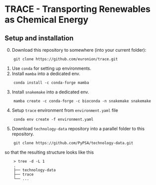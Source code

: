 # TRACE - Transporting Renewables as Chemical Energy

## Setup and installation

0. Download this repository to somewhere (into your current folder):

```
    git clone https://github.com/euronion/trace.git
```

1. Use `conda` for setting up environments.
2. Install `mamba` into a dedicated env.

```
    conda install -c conda-forge mamba
```

3. Install `snakemake` into a dedicated env.

```
    mamba create -c conda-forge -c bioconda -n snakemake snakemake
```

4. Setup `trace` environment from `environment.yaml` file

```
    conda env create -f environment.yaml
```
5. Download `technology-data` repository into a parallel folder to this repository.

```
    git clone https://github.com/PyPSA/technology-data.git
```
so that the resulting structure looks like this

```
    > tree -d -L 1
    .
    ├── technology-data
    ├── trace
    └── ...
```
